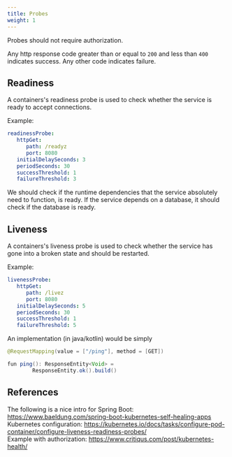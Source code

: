 ```yaml
---
title: Probes
weight: 1
---
```

Probes should not require authorization.

Any http response code greater than or equal to `200` and less than `400` indicates success. Any other code indicates failure.

## Readiness

A containers's readiness probe is used to check whether the service is ready to accept connections.

Example:

```yaml
readinessProbe:
   httpGet:
      path: /readyz
      port: 8080
   initialDelaySeconds: 3
   periodSeconds: 30
   successThreshold: 1
   failureThreshold: 3
```

We should check if the runtime dependencies that the service absolutely need to function, is ready. If the service depends on a database, it should check if the database is ready.

## Liveness

A containers's liveness probe is used to check whether the service has gone into a broken state and should be restarted.

Example:

```yaml
livenessProbe:
   httpGet:
      path: /livez
      port: 8080
   initialDelaySeconds: 5
   periodSeconds: 30
   successThreshold: 1
   failureThreshold: 5
```

An implementation (in java/kotlin) would be simply

```Java
@RequestMapping(value = ["/ping"], method = [GET])

fun ping(): ResponseEntity<Void> =
        ResponseEntity.ok().build()
```

## References

The following is a nice intro for Spring Boot: <https://www.baeldung.com/spring-boot-kubernetes-self-healing-apps>  
Kubernetes configuration: <https://kubernetes.io/docs/tasks/configure-pod-container/configure-liveness-readiness-probes/>  
Example with authorization: <https://www.critiqus.com/post/kubernetes-health/>  
